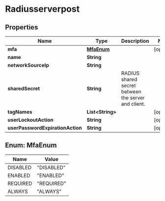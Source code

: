 
# Radiusserverpost

## Properties
Name | Type | Description | Notes
------------ | ------------- | ------------- | -------------
**mfa** | [**MfaEnum**](#MfaEnum) |  |  [optional]
**name** | **String** |  | 
**networkSourceIp** | **String** |  | 
**sharedSecret** | **String** | RADIUS shared secret between the server and client. | 
**tagNames** | **List&lt;String&gt;** |  |  [optional]
**userLockoutAction** | **String** |  |  [optional]
**userPasswordExpirationAction** | **String** |  |  [optional]


<a name="MfaEnum"></a>
## Enum: MfaEnum
Name | Value
---- | -----
DISABLED | &quot;DISABLED&quot;
ENABLED | &quot;ENABLED&quot;
REQUIRED | &quot;REQUIRED&quot;
ALWAYS | &quot;ALWAYS&quot;



